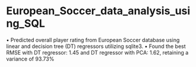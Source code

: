 # European_Soccer_data_analysis_using_SQL
•	Predicted overall player rating from European Soccer database using linear and decision tree (DT) regressors utilizing sqlite3.
•	Found the best RMSE with DT regressor: 1.45 and DT regressor with PCA: 1.62, retaining a variance of 93.73%
